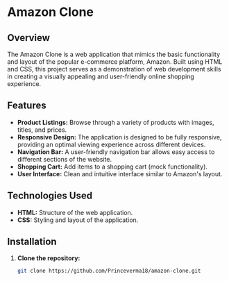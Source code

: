 # Amazon Clone

## Overview

The Amazon Clone is a web application that mimics the basic functionality and layout of the popular e-commerce platform, Amazon. Built using HTML and CSS, this project serves as a demonstration of web development skills in creating a visually appealing and user-friendly online shopping experience.

## Features

- **Product Listings:** Browse through a variety of products with images, titles, and prices.
- **Responsive Design:** The application is designed to be fully responsive, providing an optimal viewing experience across different devices.
- **Navigation Bar:** A user-friendly navigation bar allows easy access to different sections of the website.
- **Shopping Cart:** Add items to a shopping cart (mock functionality).
- **User Interface:** Clean and intuitive interface similar to Amazon's layout.

## Technologies Used

- **HTML:** Structure of the web application.
- **CSS:** Styling and layout of the application.

## Installation

1. **Clone the repository:**
   ```bash
   git clone https://github.com/Princeverma18/amazon-clone.git
